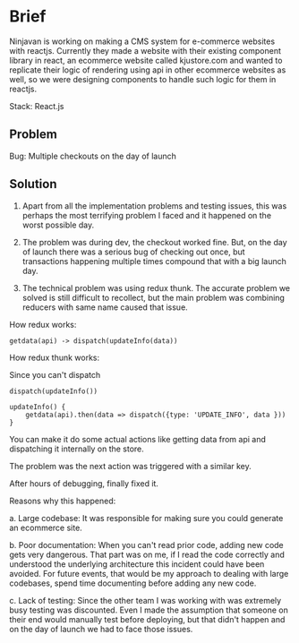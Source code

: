 # Brief

Ninjavan is working on making a CMS system for e-commerce websites with reactjs. Currently they made a website with their existing component library in react, an ecommerce website called kjustore.com and wanted to replicate their logic of rendering using api in other ecommerce websites as well, so we were designing components to handle such logic for them in reactjs.

Stack: React.js 

## Problem
Bug: Multiple checkouts on the day of launch

## Solution
1. Apart from all the implementation problems and testing issues, this was perhaps the most terrifying problem I faced and it happened on the worst possible day.

2. The problem was during dev, the checkout worked fine. But, on the day of launch there was a serious bug of checking out once, but transactions happening multiple times compound that with a big launch day.

3. The technical problem was using redux thunk. The accurate problem we solved is still difficult to recollect, but the main problem was combining reducers with same name caused that issue.

How redux works:
```
getdata(api) -> dispatch(updateInfo(data))
```

How redux thunk works:

Since you can't dispatch 

```
dispatch(updateInfo()) 

updateInfo() {
    getdata(api).then(data => dispatch({type: 'UPDATE_INFO', data }))
}
```

You can make it do some actual actions like getting data from api and dispatching it internally on the store.

The problem was the next action was triggered with a similar key.

After hours of debugging, finally fixed it.

Reasons why this happened:

a. Large codebase: It was responsible for making sure you could generate an ecommerce site.

b. Poor documentation: When you can't read prior code, adding new code gets very dangerous. That part was on me, if I read the code correctly and understood the underlying architecture this incident could have been avoided. For future events, that would be my approach to dealing with large codebases, spend time documenting before adding any new code. 

c. Lack of testing: Since the other team I was working with was extremely busy testing was discounted. Even I made the assumption that someone on their end would manually test before deploying, but that didn't happen and on the day of launch we had to face those issues.
